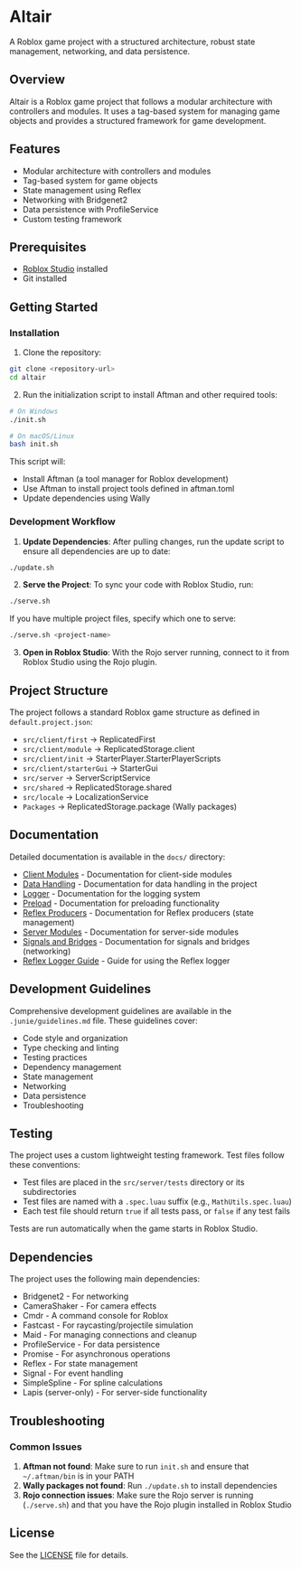 # Altair

A Roblox game project with a structured architecture, robust state management, networking, and data persistence.

## Overview

Altair is a Roblox game project that follows a modular architecture with controllers and modules. It uses a tag-based system for managing game objects and provides a structured framework for game development.

## Features

- Modular architecture with controllers and modules
- Tag-based system for game objects
- State management using Reflex
- Networking with Bridgenet2
- Data persistence with ProfileService
- Custom testing framework

## Prerequisites

- [Roblox Studio](https://www.roblox.com/create) installed
- Git installed

## Getting Started

### Installation

1. Clone the repository:

```bash
git clone <repository-url>
cd altair
```

2. Run the initialization script to install Aftman and other required tools:

```bash
# On Windows
./init.sh

# On macOS/Linux
bash init.sh
```

This script will:

- Install Aftman (a tool manager for Roblox development)
- Use Aftman to install project tools defined in aftman.toml
- Update dependencies using Wally

### Development Workflow

1. **Update Dependencies**: After pulling changes, run the update script to ensure all dependencies are up to date:

```bash
./update.sh
```

2. **Serve the Project**: To sync your code with Roblox Studio, run:

```bash
./serve.sh
```

If you have multiple project files, specify which one to serve:

```bash
./serve.sh <project-name>
```

3. **Open in Roblox Studio**: With the Rojo server running, connect to it from Roblox Studio using the Rojo plugin.

## Project Structure

The project follows a standard Roblox game structure as defined in `default.project.json`:

- `src/client/first` → ReplicatedFirst
- `src/client/module` → ReplicatedStorage.client
- `src/client/init` → StarterPlayer.StarterPlayerScripts
- `src/client/starterGui` → StarterGui
- `src/server` → ServerScriptService
- `src/shared` → ReplicatedStorage.shared
- `src/locale` → LocalizationService
- `Packages` → ReplicatedStorage.package (Wally packages)

## Documentation

Detailed documentation is available in the `docs/` directory:

- [Client Modules](docs/README_CLIENT_MODULES.md) - Documentation for client-side modules
- [Data Handling](docs/README_DATA_HANDLING.md) - Documentation for data handling in the project
- [Logger](docs/README_LOGGER.md) - Documentation for the logging system
- [Preload](docs/README_PRELOAD.md) - Documentation for preloading functionality
- [Reflex Producers](docs/README_REFLEX_PRODUCERS.md) - Documentation for Reflex producers (state management)
- [Server Modules](docs/README_SERVER_MODULES.md) - Documentation for server-side modules
- [Signals and Bridges](docs/README_SIGNALS_AND_BRIDGES.md) - Documentation for signals and bridges (networking)
- [Reflex Logger Guide](docs/REFLEX_LOGGER_GUIDE.md) - Guide for using the Reflex logger

## Development Guidelines

Comprehensive development guidelines are available in the `.junie/guidelines.md` file. These guidelines cover:

- Code style and organization
- Type checking and linting
- Testing practices
- Dependency management
- State management
- Networking
- Data persistence
- Troubleshooting

## Testing

The project uses a custom lightweight testing framework. Test files follow these conventions:

- Test files are placed in the `src/server/tests` directory or its subdirectories
- Test files are named with a `.spec.luau` suffix (e.g., `MathUtils.spec.luau`)
- Each test file should return `true` if all tests pass, or `false` if any test fails

Tests are run automatically when the game starts in Roblox Studio.

## Dependencies

The project uses the following main dependencies:

- Bridgenet2 - For networking
- CameraShaker - For camera effects
- Cmdr - A command console for Roblox
- Fastcast - For raycasting/projectile simulation
- Maid - For managing connections and cleanup
- ProfileService - For data persistence
- Promise - For asynchronous operations
- Reflex - For state management
- Signal - For event handling
- SimpleSpline - For spline calculations
- Lapis (server-only) - For server-side functionality

## Troubleshooting

### Common Issues

1. **Aftman not found**: Make sure to run `init.sh` and ensure that `~/.aftman/bin` is in your PATH
2. **Wally packages not found**: Run `./update.sh` to install dependencies
3. **Rojo connection issues**: Make sure the Rojo server is running (`./serve.sh`) and that you have the Rojo plugin installed in Roblox Studio

## License

See the [LICENSE](LICENSE) file for details.
